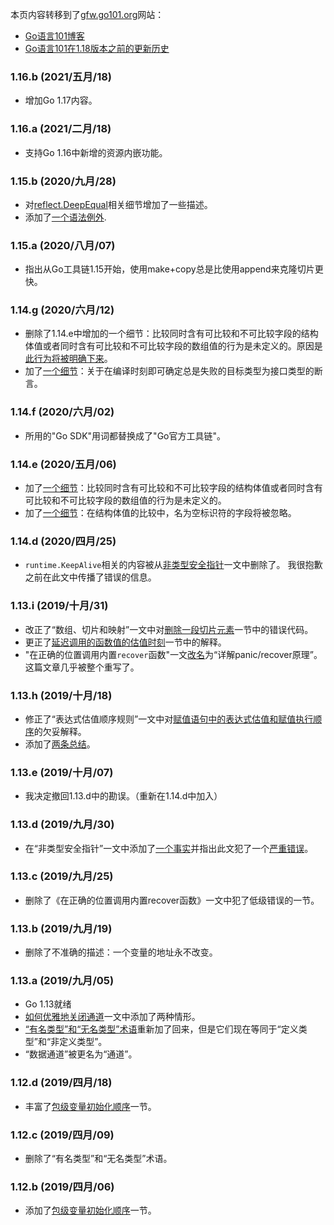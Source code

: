 本页内容转移到了[gfw.go101.org](https://gfw.go101.org)网站：

* [Go语言101博客](https://gfw.go101.org/blog/101.html)
* [Go语言101在1.18版本之前的更新历史](https://gfw.go101.org/blog/2022-02-22-history.html)

### 1.16.b (2021/五月/18)

* 增加Go 1.17内容。

### 1.16.a (2021/二月/18)

* 支持Go 1.16中新增的资源内嵌功能。

### 1.15.b (2020/九月/28)

* 对[reflect.DeepEqual](https://gfw.go101.org/article/details.html#reflect-deep-equal)相关细节增加了一些描述。
* 添加了[一个语法例外](https://gfw.go101.org/article/exceptions.html#code-block-following-else).

### 1.15.a (2020/八月/07)

* 指出从Go工具链1.15开始，使用make+copy总是比使用append来克隆切片更快。

### 1.14.g (2020/六月/12)

* 删除了1.14.e中增加的一个细节：比较同时含有可比较和不可比较字段的结构体值或者同时含有可比较和不可比较字段的数组值的行为是未定义的。原因是[此行为将被明确下来](https://github.com/golang/go/issues/8606)。
* 加了[一个细节](https://gfw.go101.org/article/details.html#impossible-to-interface-assertion)：关于在编译时刻即可确定总是失败的目标类型为接口类型的断言。

### 1.14.f (2020/六月/02)

* 所用的"Go SDK"用词都替换成了"Go官方工具链"。

### 1.14.e (2020/五月/06)

* 加了[一个细节](https://gfw.go101.org/article/details.html#compare-values-with-both-comparable-and-incomparable-parts)：比较同时含有可比较和不可比较字段的结构体值或者同时含有可比较和不可比较字段的数组值的行为是未定义的。
* 加了[一个细节](https://gfw.go101.org/article/details.html#blank-fields-are-ignored-in-comparisons)：在结构体值的比较中，名为空标识符的字段将被忽略。

### 1.14.d (2020/四月/25)

* `runtime.KeepAlive`相关的内容被从[非类型安全指针](https://gfw.go101.org/article/unsafe.html)一文中删除了。
  我很抱歉之前在此文中传播了错误的信息。

### 1.13.i (2019/十月/31)

* 改正了“数组、切片和映射”一文中对[删除一段切片元素](https://gfw.go101.org/article/container.html#delete-slice-elements)一节中的错误代码。
* 更正了[延迟调用的函数值的估值时刻](https://gfw.go101.org/article/function.html#function-evaluation-time)一节中的解释。
* "在正确的位置调用内置<code>recover</code>函数"一文[改名](https://gfw.go101.org/article/panic-and-recover-more.html)为“详解panic/recover原理”。这篇文章几乎被整个重写了。

### 1.13.h (2019/十月/18)

* 修正了“表达式估值顺序规则”一文中对[赋值语句中的表达式估值和赋值执行顺序](https://gfw.go101.org/article/evaluation-orders.html#value-assignment)的欠妥解释。
* 添加了[两条总结](https://gfw.go101.org/article/101.html#compiler-optimizations)。

### 1.13.e (2019/十月/07)

* 我决定撤回1.13.d中的勘误。（重新在1.14.d中加入）

### 1.13.d (2019/九月/30)

* 在“非类型安全指针”一文中添加了<a href="https://gfw.go101.org/article/unsafe.html#fact-value-address-might-change">一个事实</a>并指出此文犯了一个<a href="https://gfw.go101.org/article/unsafe.html#pattern-convert-to-uintptr-and-back">严重错误</a>。
  
### 1.13.c (2019/九月/25)

* 删除了《在正确的位置调用内置recover函数》一文中犯了低级错误的一节。

### 1.13.b (2019/九月/19)

* 删除了不准确的描述：一个变量的地址永不改变。

### 1.13.a (2019/九月/05)

* Go 1.13就绪
* [如何优雅地关闭通道](https://gfw.go101.org/article/channel-closing.html)一文中添加了两种情形。
* [“有名类型”和“无名类型”术语](https://gfw.go101.org/article/type-system-overview.html#unnamed-type)重新加了回来，但是它们现在等同于“定义类型”和“非定义类型”。
* “数据通道”被更名为“通道”。

### 1.12.d (2019/四月/18)

* 丰富了[包级变量初始化顺序](https://gfw.go101.org/article/evaluation-orders.html#package-level-variables)一节。

### 1.12.c (2019/四月/09)

* 删除了“有名类型”和“无名类型”术语。

### 1.12.b (2019/四月/06)

* 添加了[包级变量初始化顺序](https://gfw.go101.org/article/evaluation-orders.html#package-level-variables)一节。

